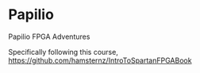 Papilio
=======

Papilio FPGA Adventures

Specifically following this course, https://github.com/hamsternz/IntroToSpartanFPGABook
